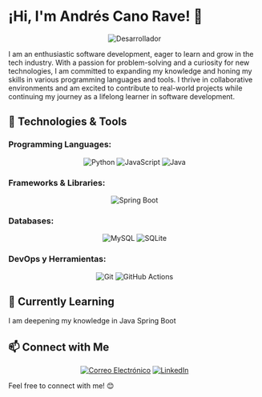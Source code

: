 # ¡Hi, I'm Andrés Cano Rave! 👋

<p align="center">
  <img src="https://media.giphy.com/media/qgQUggAC3Pfv687qPC/giphy.gif" alt="Desarrollador" />
</p>

I am an enthusiastic software development, eager to learn and grow in the tech industry. With a passion for problem-solving and a curiosity for new technologies, I am committed to expanding my knowledge and honing my skills in various programming languages and tools. I thrive in collaborative environments and am excited to contribute to real-world projects while continuing my journey as a lifelong learner in software development.

## 🔧 Technologies & Tools

### Programming Languages:
<p align="center">
  <img src="https://img.shields.io/badge/-Python-3776AB?style=flat&logo=python&logoColor=white" alt="Python" />
  <img src="https://img.shields.io/badge/-JavaScript-F7DF1E?style=flat&logo=javascript&logoColor=black" alt="JavaScript" /> 
  <img src="https://img.shields.io/badge/-Java-007396?style=flat&logo=java&logoColor=white" alt="Java" />
</p>


### Frameworks & Libraries:
<p align="center">
   <img src="https://img.shields.io/badge/-Spring%20Boot-6DB33F?style=flat&logo=spring-boot&logoColor=white" alt="Spring Boot" />
</p>

### Databases:
<p align="center">
  <img src="https://img.shields.io/badge/-MySQL-4479A1?style=flat&logo=mysql&logoColor=white" alt="MySQL" />
  <img src="https://img.shields.io/badge/-SQLite-003B57?style=flat&logo=sqlite&logoColor=white" alt="SQLite" />
</p>

### DevOps y Herramientas:
<p align="center">
  <img src="https://img.shields.io/badge/-Git-F05032?style=flat&logo=git&logoColor=white" alt="Git" />
  <img src="https://img.shields.io/badge/-GitHub_Actions-2088FF?style=flat&logo=github-actions&logoColor=white" alt="GitHub Actions" />
</p>

## 🌱 Currently Learning

I am deepening my knowledge in Java Spring Boot

## 📫 Connect with Me

<p align="center">
  <a href="mailto:a.canorave@gmail.com"><img src="https://img.shields.io/badge/-Email-D14836?style=flat&logo=gmail&logoColor=white" alt="Correo Electrónico" /></a>
  <a href=https://www.linkedin.com/in/andr%C3%A9s-cano-rave-019445153/><img src="https://img.shields.io/badge/-LinkedIn-0077B5?style=flat&logo=linkedin&logoColor=white" alt="LinkedIn" /></a> 
</p>

Feel free to connect with me! 😊


